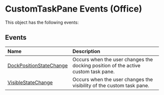 
# CustomTaskPane Events (Office)
This object has the following events:

## Events



|**Name**|**Description**|
|:-----|:-----|
|[DockPositionStateChange](fd22407b-4926-2de5-ec1d-aad1a13fe269.md)|Occurs when the user changes the docking position of the active custom task pane.|
|[VisibleStateChange](6faccef7-f35f-d0c8-383f-54493e4b4c8b.md)|Occurs when the user changes the visibility of the custom task pane.|
